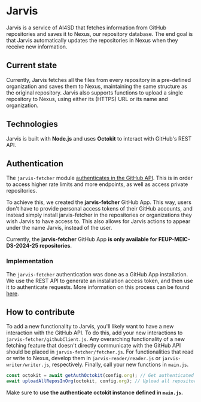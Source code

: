 # Jarvis

Jarvis is a service of AI4SD that fetches information from GitHub repositories and saves it to Nexus, our repository database. The end goal is that Jarvis automatically updates the repositories in Nexus when they receive new information.

## Current state

Currently, Jarvis fetches all the files from every repository in a pre-defined organization and saves them to Nexus, maintaining the same structure as the original repository. Jarvis also supports functions to upload a single repository to Nexus, using either its (HTTPS) URL or its name and organization.

## Technologies

Jarvis is built with **Node.js** and uses **Octokit** to interact with GitHub's REST API.

## Authentication
The `jarvis-fetcher` module [authenticates in the GitHub API](https://docs.github.com/en/rest/authentication/authenticating-to-the-rest-api?apiVersion=2022-11-28). This is in order to access higher rate limits and more endpoints, as well as access private repositories.

To achieve this, we created the **jarvis-fetcher** GitHub App. This way, users don't have to provide personal access tokens of their GitHub accounts, and instead simply install jarvis-fetcher in the repositories or organizations they wish Jarvis to have access to. This also allows for Jarvis actions to appear under the name Jarvis, instead of the user.

Currently, the **jarvis-fetcher** GitHub App **is only available for FEUP-MEIC-DS-2024-25 repositories**.

### Implementation

The `jarvis-fetcher` authentication was done as a GitHub App installation. We use the REST API to generate an installation access token, and then use it to authenticate requests. More information on this process can be found [here](https://docs.github.com/en/apps/creating-github-apps/authenticating-with-a-github-app/authenticating-as-a-github-app-installation).

## How to contribute

To add a new functionality to Jarvis, you'll likely want to have a new interaction with the GitHub API. To do this, add your new interactions to `jarvis-fetcher/githubClient.js`. Any overarching functionality of a new fetching feature that doesn't directly communicate with the GitHub API should be placed in `jarvis-fetcher/fetcher.js`. For functionalities that read or write to Nexus, develop them in `jarvis-reader/reader.js` or `jarvis-writer/writer.js`, respectively. Finally, call your new functions in `main.js`.

```js
const octokit = await getAuthOctokit(config.org); // Get authenticated Octokit instance
await uploadAllReposInOrg(octokit, config.org); // Upload all repositories in the organization
```

Make sure to **use the authenticate octokit instance defined in `main.js`.**

